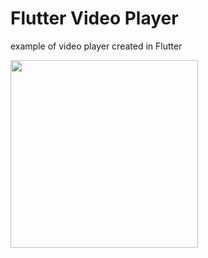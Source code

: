# Flutter Video Player
example of video player created in Flutter


<img src="https://arcadestudio.com.br/img/flutter_player_example.png" width="300">
